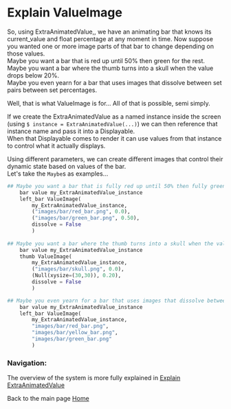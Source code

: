 # Explain ValueImage

So, using ExtraAnimatedValue,, we have an animating bar that knows its current_value and float percentage at any moment in time. Now suppose you wanted one or more image parts of that bar to change depending on those values.  
Maybe you want a bar that is red up until 50% then green for the rest.  
Maybe you want a bar where the thumb turns into a skull when the value drops below 20%.  
Maybe you even yearn for a bar that uses images that dissolve between set pairs between set percentages.

Well, that is what ValueImage is for... All of that is possible, semi simply.

If we create the ExtraAnimatedValue as a named instance inside the screen (using `$ instance = ExtraAnimatedValue(...)`) we can then reference that instance name and pass it into a Displayable.  
When that Displayable comes to render it can use values from that instance to control what it actually displays.

Using different parameters, we can create different images that control their dynamic state based on values of the bar.  
Let's take the `Maybe`s as examples...
```py
## Maybe you want a bar that is fully red up until 50% then fully green for the rest.
    bar value my_ExtraAnimatedValue_instance
    left_bar ValueImage(
        my_ExtraAnimatedValue_instance,
        ("images/bar/red_bar.png", 0.0),
        ("images/bar/green_bar.png", 0.50),
        dissolve = False
        )
        
## Maybe you want a bar where the thumb turns into a skull when the value drops below 20%. 
    bar value my_ExtraAnimatedValue_instance
    thumb ValueImage(
        my_ExtraAnimatedValue_instance,
        ("images/bar/skull.png", 0.0),
        (Null(xysize=(30,30)), 0.20),
        dissolve = False
        )

## Maybe you even yearn for a bar that uses images that dissolve between set pairs between set percentages.
    bar value my_ExtraAnimatedValue_instance
    left_bar ValueImage(
        my_ExtraAnimatedValue_instance,
        "images/bar/red_bar.png",
        "images/bar/yellow_bar.png",
        "images/bar/green_bar.png"
        )
```


### Navigation:

The overview of the system is more fully explained in [Explain ExtraAnimatedValue](explain_extra_animated_value.md)

Back to the main page [Home](README.md)
